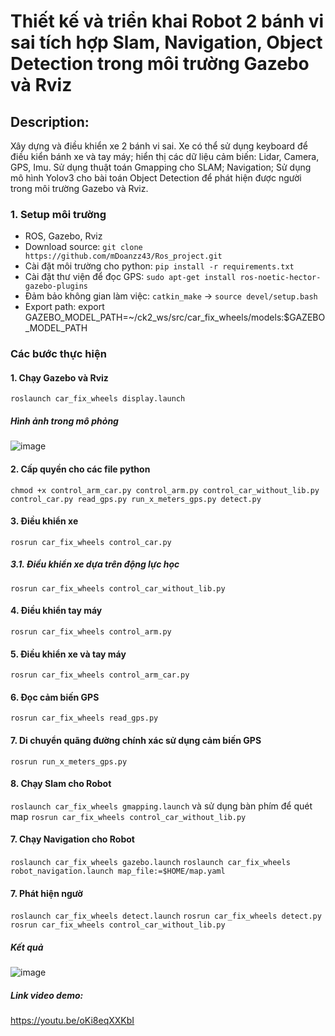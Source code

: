 # Thiết kế và triển khai Robot 2 bánh vi sai tích hợp Slam, Navigation, Object Detection trong môi trường Gazebo và Rviz
## Description:
Xây dựng và điều khiển xe 2 bánh vi sai. Xe có thể sử dụng keyboard để điều kiển bánh xe và tay máy; hiển thị các dữ liệu cảm biến: Lidar, Camera, GPS, Imu. Sử dụng thuật toán Gmapping cho SLAM; Navigation; Sử dụng mô hình Yolov3 cho bài toán Object Detection để phát hiện được người trong môi trường Gazebo và Rviz.
### 1. Setup môi trường
- ROS, Gazebo, Rviz
- Download source:
```git clone https://github.com/mDoanzz43/Ros_project.git```
- Cài đặt môi trường cho python:
```pip install -r requirements.txt```
- Cài đặt thư viện để đọc GPS:
```sudo apt-get install ros-noetic-hector-gazebo-plugins```
- Đảm bảo không gian làm việc:
```catkin_make``` -> ```source devel/setup.bash```
- Export path: export GAZEBO_MODEL_PATH=~/ck2_ws/src/car_fix_wheels/models:$GAZEBO_MODEL_PATH
### Các bước thực hiện
#### 1. Chạy Gazebo và Rviz
```roslaunch car_fix_wheels display.launch```
##### Hình ảnh trong mô phỏng
![image](https://github.com/user-attachments/assets/cafd41bc-ec39-40a1-b222-8e21ccae0555)
#### 2. Cấp quyền cho các file python
```chmod +x control_arm_car.py control_arm.py control_car_without_lib.py control_car.py read_gps.py run_x_meters_gps.py detect.py```
#### 3. Điều khiển xe
```rosrun car_fix_wheels control_car.py``` 
##### 3.1. Điều khiển xe dựa trên động lực học
```rosrun car_fix_wheels control_car_without_lib.py```
#### 4. Điều khiển tay máy
```rosrun car_fix_wheels control_arm.py```
#### 5. Điều khiển xe và tay máy 
```rosrun car_fix_wheels control_arm_car.py```
#### 6. Đọc cảm biến GPS
```rosrun car_fix_wheels read_gps.py```
#### 7. Di chuyển quãng đường chính xác sử dụng cảm biến GPS
```rosrun run_x_meters_gps.py```
#### 8. Chạy Slam cho Robot 
```roslaunch car_fix_wheels gmapping.launch```
và sử dụng bàn phím để quét map
```rosrun car_fix_wheels control_car_without_lib.py```
#### 7. Chạy Navigation cho Robot
```roslaunch car_fix_wheels gazebo.launch```
```roslaunch car_fix_wheels robot_navigation.launch map_file:=$HOME/map.yaml```
#### 7. Phát hiện ngườ
```roslaunch car_fix_wheels detect.launch```
```rosrun car_fix_wheels detect.py```
```rosrun car_fix_wheels control_car_without_lib.py```
##### Kết quả
![image](https://github.com/user-attachments/assets/4dbdaf52-18b8-4e3d-9577-abe4ebd02afb)
##### Link video demo: 
https://youtu.be/oKi8eqXXKbI
